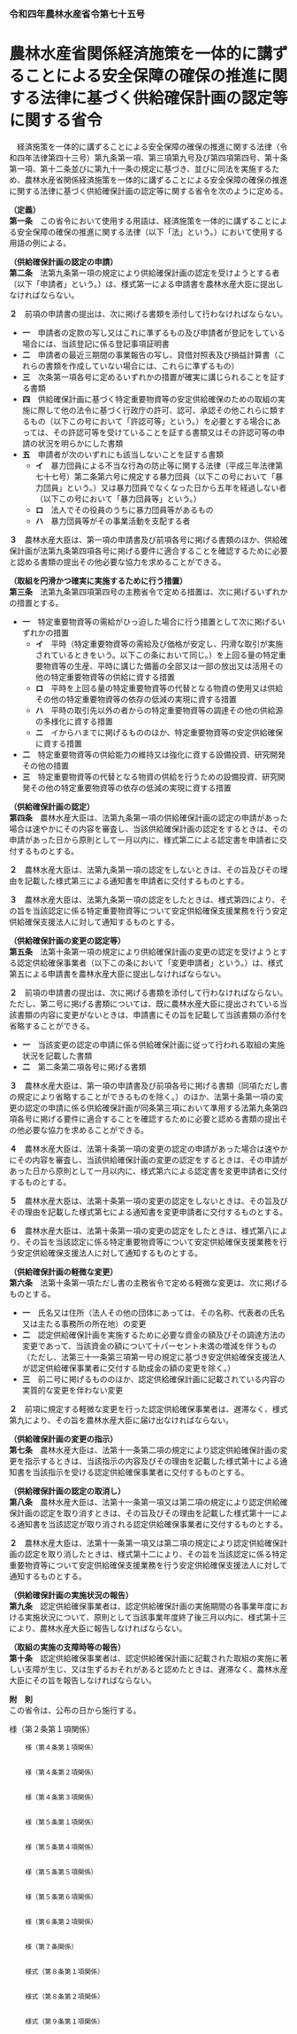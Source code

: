 ### 令和四年農林水産省令第七十五号  
# 農林水産省関係経済施策を一体的に講ずることによる安全保障の確保の推進に関する法律に基づく供給確保計画の認定等に関する省令  
　経済施策を一体的に講ずることによる安全保障の確保の推進に関する法律（令和四年法律第四十三号）第九条第一項、第三項第九号及び第四項第四号、第十条第一項、第十二条並びに第九十一条の規定に基づき、並びに同法を実施するため、農林水産省関係経済施策を一体的に講ずることによる安全保障の確保の推進に関する法律に基づく供給確保計画の認定等に関する省令を次のように定める。  
  
**（定義）**  
**第一条**　この省令において使用する用語は、経済施策を一体的に講ずることによる安全保障の確保の推進に関する法律（以下「法」という。）において使用する用語の例による。  
  
**（供給確保計画の認定の申請）**  
**第二条**　法第九条第一項の規定により供給確保計画の認定を受けようとする者（以下「申請者」という。）は、様式第一による申請書を農林水産大臣に提出しなければならない。  
  
**２**　前項の申請書の提出は、次に掲げる書類を添付して行わなければならない。  
* **一**　申請者の定款の写し又はこれに準ずるもの及び申請者が登記をしている場合には、当該登記に係る登記事項証明書  
* **二**　申請者の最近三期間の事業報告の写し、貸借対照表及び損益計算書（これらの書類を作成していない場合には、これらに準ずるもの）  
* **三**　次条第一項各号に定めるいずれかの措置が確実に講じられることを証する書類  
* **四**　供給確保計画に基づく特定重要物資等の安定供給確保のための取組の実施に際して他の法令に基づく行政庁の許可、認可、承認その他これらに類するもの（以下この号において「許認可等」という。）を必要とする場合にあっては、その許認可等を受けていることを証する書類又はその許認可等の申請の状況を明らかにした書類  
* **五**　申請者が次のいずれにも該当しないことを証する書類  
	* **イ**　暴力団員による不当な行為の防止等に関する法律（平成三年法律第七十七号）第二条第六号に規定する暴力団員（以下この号において「暴力団員」という。）又は暴力団員でなくなった日から五年を経過しない者（以下この号において「暴力団員等」という。）  
	* **ロ**　法人でその役員のうちに暴力団員等があるもの  
	* **ハ**　暴力団員等がその事業活動を支配する者  
  
**３**　農林水産大臣は、第一項の申請書及び前項各号に掲げる書類のほか、供給確保計画が法第九条第四項各号に掲げる要件に適合することを確認するために必要と認める書類の提出その他必要な協力を求めることができる。  
  
**（取組を円滑かつ確実に実施するために行う措置）**  
**第三条**　法第九条第四項第四号の主務省令で定める措置は、次に掲げるいずれかの措置とする。  
* **一**　特定重要物資等の需給がひっ迫した場合に行う措置として次に掲げるいずれかの措置  
	* **イ**　平時（特定重要物資等の需給及び価格が安定し、円滑な取引が実施されているときをいう。以下この条において同じ。）を上回る量の特定重要物資等の生産、平時に講じた備蓄の全部又は一部の放出又は活用その他の特定重要物資等の供給に資する措置  
	* **ロ**　平時を上回る量の特定重要物資等の代替となる物資の使用又は供給その他の特定重要物資等の依存の低減の実現に資する措置  
	* **ハ**　平時の取引先以外の者からの特定重要物資等の調達その他の供給源の多様化に資する措置  
	* **ニ**　イからハまでに掲げるもののほか、特定重要物資等の安定供給確保に資する措置  
* **二**　特定重要物資等の供給能力の維持又は強化に資する設備投資、研究開発その他の措置  
* **三**　特定重要物資等の代替となる物資の供給を行うための設備投資、研究開発その他の特定重要物資等の依存の低減の実現に資する措置  
  
**（供給確保計画の認定）**  
**第四条**　農林水産大臣は、法第九条第一項の供給確保計画の認定の申請があった場合は速やかにその内容を審査し、当該供給確保計画の認定をするときは、その申請があった日から原則として一月以内に、様式第二による認定書を申請者に交付するものとする。  
  
**２**　農林水産大臣は、法第九条第一項の認定をしないときは、その旨及びその理由を記載した様式第三による通知書を申請者に交付するものとする。  
  
**３**　農林水産大臣は、法第九条第一項の認定をしたときは、様式第四により、その旨を当該認定に係る特定重要物資等について安定供給確保支援業務を行う安定供給確保支援法人に対して通知するものとする。  
  
**（供給確保計画の変更の認定等）**  
**第五条**　法第十条第一項の規定により供給確保計画の変更の認定を受けようとする認定供給確保事業者（以下この条において「変更申請者」という。）は、様式第五による申請書を農林水産大臣に提出しなければならない。  
  
**２**　前項の申請書の提出は、次に掲げる書類を添付して行わなければならない。ただし、第二号に掲げる書類については、既に農林水産大臣に提出されている当該書類の内容に変更がないときは、申請書にその旨を記載して当該書類の添付を省略することができる。  
* **一**　当該変更の認定の申請に係る供給確保計画に従って行われる取組の実施状況を記載した書類  
* **二**　第二条第二項各号に掲げる書類  
  
**３**　農林水産大臣は、第一項の申請書及び前項各号に掲げる書類（同項ただし書の規定により省略することができるものを除く。）のほか、法第十条第一項の変更の認定の申請に係る供給確保計画が同条第三項において準用する法第九条第四項各号に掲げる要件に適合することを確認するために必要と認める書類の提出その他必要な協力を求めることができる。  
  
**４**　農林水産大臣は、法第十条第一項の変更の認定の申請があった場合は速やかにその内容を審査し、当該供給確保計画の変更の認定をするときは、その申請があった日から原則として一月以内に、様式第六による認定書を変更申請者に交付するものとする。  
  
**５**　農林水産大臣は、法第十条第一項の変更の認定をしないときは、その旨及びその理由を記載した様式第七による通知書を変更申請者に交付するものとする。  
  
**６**　農林水産大臣は、法第十条第一項の変更の認定をしたときは、様式第八により、その旨を当該認定に係る特定重要物資等について安定供給確保支援業務を行う安定供給確保支援法人に対して通知するものとする。  
  
**（供給確保計画の軽微な変更）**  
**第六条**　法第十条第一項ただし書の主務省令で定める軽微な変更は、次に掲げるものとする。  
* **一**　氏名又は住所（法人その他の団体にあっては、その名称、代表者の氏名又は主たる事務所の所在地）の変更  
* **二**　認定供給確保計画を実施するために必要な資金の額及びその調達方法の変更であって、当該資金の額について十パーセント未満の増減を伴うもの（ただし、法第三十一条第三項第一号の規定に基づき安定供給確保支援法人が認定供給確保事業者に交付する助成金の額の変更を除く。）  
* **三**　前二号に掲げるもののほか、認定供給確保計画に記載されている内容の実質的な変更を伴わない変更  
  
**２**　前項に規定する軽微な変更を行った認定供給確保事業者は、遅滞なく、様式第九により、その旨を農林水産大臣に届け出なければならない。  
  
**（供給確保計画の変更の指示）**  
**第七条**　農林水産大臣は、法第十一条第二項の規定により認定供給確保計画の変更を指示するときは、当該指示の内容及びその理由を記載した様式第十による通知書を当該指示を受ける認定供給確保事業者に交付するものとする。  
  
**（供給確保計画の認定の取消し）**  
**第八条**　農林水産大臣は、法第十一条第一項又は第二項の規定により認定供給確保計画の認定を取り消すときは、その旨及びその理由を記載した様式第十一による通知書を当該認定が取り消される認定供給確保事業者に交付するものとする。  
  
**２**　農林水産大臣は、法第十一条第一項又は第二項の規定により認定供給確保計画の認定を取り消したときは、様式第十二により、その旨を当該認定に係る特定重要物資等について安定供給確保支援業務を行う安定供給確保支援法人に対して通知するものとする。  
  
**（供給確保計画の実施状況の報告）**  
**第九条**　認定供給確保事業者は、認定供給確保計画の実施期間の各事業年度における実施状況について、原則として当該事業年度終了後三月以内に、様式第十三により、農林水産大臣に報告しなければならない。  
  
**（取組の実施の支障時等の報告）**  
**第十条**　認定供給確保事業者は、認定供給確保計画に記載された取組の実施に著しい支障が生じ、又は生ずるおそれがあると認めたときは、遅滞なく、農林水産大臣にその旨を報告しなければならない。  
  
**附　則**  
この省令は、公布の日から施行する。  
  
様（第２条第１項関係）  

          
        様（第４条第１項関係）  

          
        様（第４条第２項関係）  

          
        様（第４条第３項関係）  

          
        様（第５条第１項関係）  

          
        様（第５条第４項関係）  

          
        様（第５条第５項関係）  

          
        様（第５条第６項関係）  

          
        様（第６条第２項関係）  

          
        様（第７条関係）  

          
        様式（第８条第１項関係）  

          
        様式（第８条第２項関係）  

          
        様式（第９条第１項関係）  

          
        